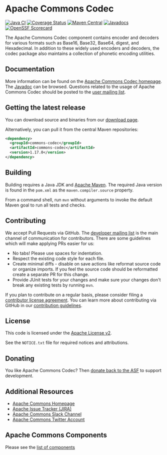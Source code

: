 <!---
 Licensed to the Apache Software Foundation (ASF) under one or more
 contributor license agreements.  See the NOTICE file distributed with
 this work for additional information regarding copyright ownership.
 The ASF licenses this file to You under the Apache License, Version 2.0
 (the "License"); you may not use this file except in compliance with
 the License.  You may obtain a copy of the License at

      http://www.apache.org/licenses/LICENSE-2.0

 Unless required by applicable law or agreed to in writing, software
 distributed under the License is distributed on an "AS IS" BASIS,
 WITHOUT WARRANTIES OR CONDITIONS OF ANY KIND, either express or implied.
 See the License for the specific language governing permissions and
 limitations under the License.
-->
<!---
 +======================================================================+
 |****                                                              ****|
 |****      THIS FILE IS GENERATED BY THE COMMONS BUILD PLUGIN      ****|
 |****                    DO NOT EDIT DIRECTLY                      ****|
 |****                                                              ****|
 +======================================================================+
 | TEMPLATE FILE: readme-md-template.md                                 |
 | commons-build-plugin/trunk/src/main/resources/commons-xdoc-templates |
 +======================================================================+
 |                                                                      |
 | 1) Re-generate using: mvn commons-build:readme-md                    |
 |                                                                      |
 | 2) Set the following properties in the component's pom:              |
 |    - commons.componentid (required, alphabetic, lower case)          |
 |    - commons.release.version (required)                              |
 |                                                                      |
 | 3) Example Properties                                                |
 |                                                                      |
 |  <properties>                                                        |
 |    <commons.componentid>math</commons.componentid>                   |
 |    <commons.release.version>1.2</commons.release.version>            |
 |  </properties>                                                       |
 |                                                                      |
 +======================================================================+
--->
Apache Commons Codec
===================

[![Java CI](https://github.com/apache/commons-codec/actions/workflows/maven.yml/badge.svg)](https://github.com/apache/commons-codec/actions/workflows/maven.yml)
[![Coverage Status](https://codecov.io/gh/apache/commons-codec/branch/master/graph/badge.svg)](https://app.codecov.io/gh/apache/commons-codec)
[![Maven Central](https://maven-badges.herokuapp.com/maven-central/commons-codec/commons-codec/badge.svg?gav=true)](https://maven-badges.herokuapp.com/maven-central/commons-codec/commons-codec/?gav=true)
[![Javadocs](https://javadoc.io/badge/commons-codec/commons-codec/1.17.0.svg)](https://javadoc.io/doc/commons-codec/commons-codec/1.17.0)
[![OpenSSF Scorecard](https://api.securityscorecards.dev/projects/github.com/apache/commons-codec/badge)](https://api.securityscorecards.dev/projects/github.com/apache/commons-codec)

The Apache Commons Codec component contains encoder and decoders for
     various formats such as Base16, Base32, Base64, digest, and Hexadecimal. In addition to these
     widely used encoders and decoders, the codec package also maintains a
     collection of phonetic encoding utilities.

Documentation
-------------

More information can be found on the [Apache Commons Codec homepage](https://commons.apache.org/proper/commons-codec).
The [Javadoc](https://commons.apache.org/proper/commons-codec/apidocs) can be browsed.
Questions related to the usage of Apache Commons Codec should be posted to the [user mailing list](https://commons.apache.org/mail-lists.html).

Getting the latest release
--------------------------
You can download source and binaries from our [download page](https://commons.apache.org/proper/commons-codec/download_codec.cgi).

Alternatively, you can pull it from  the central Maven repositories:

```xml
<dependency>
  <groupId>commons-codec</groupId>
  <artifactId>commons-codec</artifactId>
  <version>1.17.0</version>
</dependency>
```

Building
--------

Building requires a Java JDK and [Apache Maven](https://maven.apache.org/). 
The required Java version is found in the `pom.xml` as the `maven.compiler.source` property.

From a command shell, run `mvn` without arguments to invoke the default Maven goal to run all tests and checks.

Contributing
------------

We accept Pull Requests via GitHub. The [developer mailing list](https://commons.apache.org/mail-lists.html) is the main channel of communication for contributors.
There are some guidelines which will make applying PRs easier for us:
+ No tabs! Please use spaces for indentation.
+ Respect the existing code style for each file.
+ Create minimal diffs - disable on save actions like reformat source code or organize imports. If you feel the source code should be reformatted create a separate PR for this change.
+ Provide JUnit tests for your changes and make sure your changes don't break any existing tests by running ```mvn```.

If you plan to contribute on a regular basis, please consider filing a [contributor license agreement](https://www.apache.org/licenses/#clas).
You can learn more about contributing via GitHub in our [contribution guidelines](CONTRIBUTING.md).

License
-------
This code is licensed under the [Apache License v2](https://www.apache.org/licenses/LICENSE-2.0).

See the `NOTICE.txt` file for required notices and attributions.

Donating
--------
You like Apache Commons Codec? Then [donate back to the ASF](https://www.apache.org/foundation/contributing.html) to support development.

Additional Resources
--------------------

+ [Apache Commons Homepage](https://commons.apache.org/)
+ [Apache Issue Tracker (JIRA)](https://issues.apache.org/jira/browse/CODEC)
+ [Apache Commons Slack Channel](https://the-asf.slack.com/archives/C60NVB8AD)
+ [Apache Commons Twitter Account](https://twitter.com/ApacheCommons)

Apache Commons Components
-------------------------

Please see the [list of components](https://commons.apache.org/components.html)
